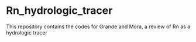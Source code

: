 # Rn_hydrologic_tracer
This repository contains the codes for Grande and Mora, a review of Rn as a hydrologic tracer
